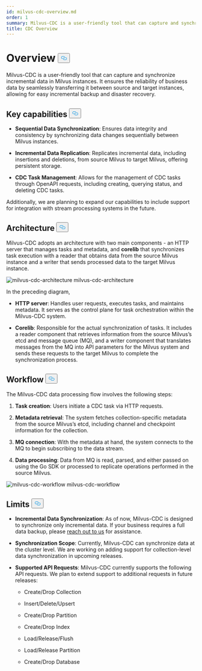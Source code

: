 ```yaml
---
id: milvus-cdc-overview.md
order: 1
summary: Milvus-CDC is a user-friendly tool that can capture and synchronize incremental data in Milvus instances.
title: CDC Overview
---
```


<h1 id="Overview" class="common-anchor-header">Overview
    <button data-href="#Overview" class="anchor-icon">
      <svg
        aria-hidden="true"
        focusable="false"
        height="20"
        version="1.1"
        viewBox="0 0 16 16"
        width="16"
      >
        <path
          fill="#0092E4"
          fill-rule="evenodd"
          d="M4 9h1v1H4c-1.5 0-3-1.69-3-3.5S2.55 3 4 3h4c1.45 0 3 1.69 3 3.5 0 1.41-.91 2.72-2 3.25V8.59c.58-.45 1-1.27 1-2.09C10 5.22 8.98 4 8 4H4c-.98 0-2 1.22-2 2.5S3 9 4 9zm9-3h-1v1h1c1 0 2 1.22 2 2.5S13.98 12 13 12H9c-.98 0-2-1.22-2-2.5 0-.83.42-1.64 1-2.09V6.25c-1.09.53-2 1.84-2 3.25C6 11.31 7.55 13 9 13h4c1.45 0 3-1.69 3-3.5S14.5 6 13 6z"
        ></path>
      </svg>
    </button></h1><p>Milvus-CDC is a user-friendly tool that can capture and synchronize incremental data in Milvus instances. It ensures the reliability of business data by seamlessly transferring it between source and target instances, allowing for easy incremental backup and disaster recovery.</p>
<h2 id="Key-capabilities" class="common-anchor-header">Key capabilities
    <button data-href="#Key-capabilities" class="anchor-icon">
      <svg
        aria-hidden="true"
        focusable="false"
        height="20"
        version="1.1"
        viewBox="0 0 16 16"
        width="16"
      >
        <path
          fill="#0092E4"
          fill-rule="evenodd"
          d="M4 9h1v1H4c-1.5 0-3-1.69-3-3.5S2.55 3 4 3h4c1.45 0 3 1.69 3 3.5 0 1.41-.91 2.72-2 3.25V8.59c.58-.45 1-1.27 1-2.09C10 5.22 8.98 4 8 4H4c-.98 0-2 1.22-2 2.5S3 9 4 9zm9-3h-1v1h1c1 0 2 1.22 2 2.5S13.98 12 13 12H9c-.98 0-2-1.22-2-2.5 0-.83.42-1.64 1-2.09V6.25c-1.09.53-2 1.84-2 3.25C6 11.31 7.55 13 9 13h4c1.45 0 3-1.69 3-3.5S14.5 6 13 6z"
        ></path>
      </svg>
    </button></h2><ul>
<li><p><strong>Sequential Data Synchronization</strong>: Ensures data integrity and consistency by synchronizing data changes sequentially between Milvus instances.</p></li>
<li><p><strong>Incremental Data Replication</strong>: Replicates incremental data, including insertions and deletions, from source Milvus to target Milvus, offering persistent storage.</p></li>
<li><p><strong>CDC Task Management</strong>: Allows for the management of CDC tasks through OpenAPI requests, including creating, querying status, and deleting CDC tasks.</p></li>
</ul>
<p>Additionally, we are planning to expand our capabilities to include support for integration with stream processing systems in the future.</p>
<h2 id="Architecture" class="common-anchor-header">Architecture
    <button data-href="#Architecture" class="anchor-icon">
      <svg
        aria-hidden="true"
        focusable="false"
        height="20"
        version="1.1"
        viewBox="0 0 16 16"
        width="16"
      >
        <path
          fill="#0092E4"
          fill-rule="evenodd"
          d="M4 9h1v1H4c-1.5 0-3-1.69-3-3.5S2.55 3 4 3h4c1.45 0 3 1.69 3 3.5 0 1.41-.91 2.72-2 3.25V8.59c.58-.45 1-1.27 1-2.09C10 5.22 8.98 4 8 4H4c-.98 0-2 1.22-2 2.5S3 9 4 9zm9-3h-1v1h1c1 0 2 1.22 2 2.5S13.98 12 13 12H9c-.98 0-2-1.22-2-2.5 0-.83.42-1.64 1-2.09V6.25c-1.09.53-2 1.84-2 3.25C6 11.31 7.55 13 9 13h4c1.45 0 3-1.69 3-3.5S14.5 6 13 6z"
        ></path>
      </svg>
    </button></h2><p>Milvus-CDC adopts an architecture with two main components - an HTTP server that manages tasks and metadata, and <strong>corelib</strong> that synchronizes task execution with a reader that obtains data from the source Milvus instance and a writer that sends processed data to the target Milvus instance.</p>
<p>
  <span class="img-wrapper">
    <img src="/docs/v2.4.x/assets/milvus-cdc-architecture.png" alt="milvus-cdc-architecture" class="doc-image" id="milvus-cdc-architecture" />
    <span>milvus-cdc-architecture</span>
  </span>
</p>
<p>In the preceding diagram,</p>
<ul>
<li><p><strong>HTTP server</strong>: Handles user requests, executes tasks, and maintains metadata. It serves as the control plane for task orchestration within the Milvus-CDC system.</p></li>
<li><p><strong>Corelib</strong>: Responsible for the actual synchronization of tasks. It includes a reader component that retrieves information from the source Milvus’s etcd and message queue (MQ), and a writer component that translates messages from the MQ into API parameters for the Milvus system and sends these requests to the target Milvus to complete the synchronization process.</p></li>
</ul>
<h2 id="Workflow" class="common-anchor-header">Workflow
    <button data-href="#Workflow" class="anchor-icon">
      <svg
        aria-hidden="true"
        focusable="false"
        height="20"
        version="1.1"
        viewBox="0 0 16 16"
        width="16"
      >
        <path
          fill="#0092E4"
          fill-rule="evenodd"
          d="M4 9h1v1H4c-1.5 0-3-1.69-3-3.5S2.55 3 4 3h4c1.45 0 3 1.69 3 3.5 0 1.41-.91 2.72-2 3.25V8.59c.58-.45 1-1.27 1-2.09C10 5.22 8.98 4 8 4H4c-.98 0-2 1.22-2 2.5S3 9 4 9zm9-3h-1v1h1c1 0 2 1.22 2 2.5S13.98 12 13 12H9c-.98 0-2-1.22-2-2.5 0-.83.42-1.64 1-2.09V6.25c-1.09.53-2 1.84-2 3.25C6 11.31 7.55 13 9 13h4c1.45 0 3-1.69 3-3.5S14.5 6 13 6z"
        ></path>
      </svg>
    </button></h2><p>The Milvus-CDC data processing flow involves the following steps:</p>
<ol>
<li><p><strong>Task creation</strong>: Users initiate a CDC task via HTTP requests.</p></li>
<li><p><strong>Metadata retrieval</strong>: The system fetches collection-specific metadata from the source Milvus’s etcd, including channel and checkpoint information for the collection.</p></li>
<li><p><strong>MQ connection</strong>: With the metadata at hand, the system connects to the MQ to begin subscribing to the data stream.</p></li>
<li><p><strong>Data processing</strong>: Data from MQ is read, parsed, and either passed on using the Go SDK or processed to replicate operations performed in the source Milvus.</p></li>
</ol>
<p>
  <span class="img-wrapper">
    <img src="/docs/v2.4.x/assets/milvus-cdc-workflow.png" alt="milvus-cdc-workflow" class="doc-image" id="milvus-cdc-workflow" />
    <span>milvus-cdc-workflow</span>
  </span>
</p>
<h2 id="Limits" class="common-anchor-header">Limits
    <button data-href="#Limits" class="anchor-icon">
      <svg
        aria-hidden="true"
        focusable="false"
        height="20"
        version="1.1"
        viewBox="0 0 16 16"
        width="16"
      >
        <path
          fill="#0092E4"
          fill-rule="evenodd"
          d="M4 9h1v1H4c-1.5 0-3-1.69-3-3.5S2.55 3 4 3h4c1.45 0 3 1.69 3 3.5 0 1.41-.91 2.72-2 3.25V8.59c.58-.45 1-1.27 1-2.09C10 5.22 8.98 4 8 4H4c-.98 0-2 1.22-2 2.5S3 9 4 9zm9-3h-1v1h1c1 0 2 1.22 2 2.5S13.98 12 13 12H9c-.98 0-2-1.22-2-2.5 0-.83.42-1.64 1-2.09V6.25c-1.09.53-2 1.84-2 3.25C6 11.31 7.55 13 9 13h4c1.45 0 3-1.69 3-3.5S14.5 6 13 6z"
        ></path>
      </svg>
    </button></h2><ul>
<li><p><strong>Incremental Data Synchronization</strong>: As of now, Milvus-CDC is designed to synchronize only incremental data. If your business requires a full data backup, please <a href="https://milvus.io/community">reach out to us</a> for assistance.</p></li>
<li><p><strong>Synchronization Scope</strong>: Currently, Milvus-CDC can synchronize data at the cluster level. We are working on adding support for collection-level data synchronization in upcoming releases.</p></li>
<li><p><strong>Supported API Requests</strong>: Milvus-CDC currently supports the following API requests. We plan to extend support to additional requests in future releases:</p>
<ul>
<li><p>Create/Drop Collection</p></li>
<li><p>Insert/Delete/Upsert</p></li>
<li><p>Create/Drop Partition</p></li>
<li><p>Create/Drop Index</p></li>
<li><p>Load/Release/Flush</p></li>
<li><p>Load/Release Partition</p></li>
<li><p>Create/Drop Database</p></li>
</ul></li>
</ul>
